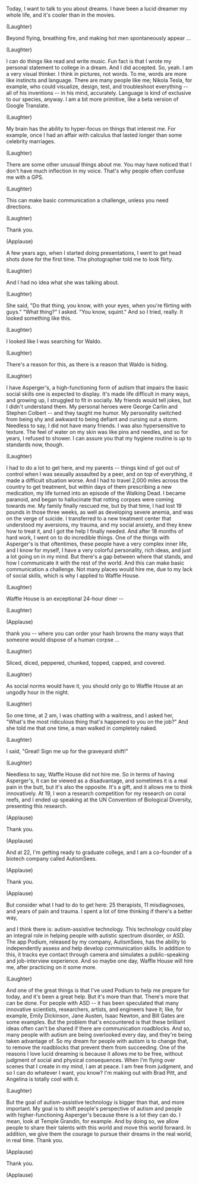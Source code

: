 
Today, I want to talk to you about dreams.
I have been a lucid dreamer my whole life,
and it&#39;s cooler than in the movies.

(Laughter)

Beyond flying, breathing fire,
and making hot men
spontaneously appear ...

(Laughter)

I can do things like read and write music.
Fun fact is that I wrote
my personal statement to college
in a dream.
And I did accepted. So, yeah.
I am a very visual thinker.
I think in pictures, not words.
To me, words are more like
instincts and language.
There are many people like me;
Nikola Tesla, for example,
who could visualize, design,
test, and troubleshoot everything --
all of his inventions --
in his mind, accurately.
Language is kind of exclusive
to our species, anyway.
I am a bit more primitive,
like a beta version of Google Translate.

(Laughter)

My brain has the ability
to hyper-focus on things that interest me.
For example, once
I had an affair with calculus
that lasted longer
than some celebrity marriages.

(Laughter)

There are some other
unusual things about me.
You may have noticed
that I don&#39;t have much inflection
in my voice.
That&#39;s why people
often confuse me with a GPS.

(Laughter)

This can make basic communication
a challenge, unless you need directions.

(Laughter)

Thank you.

(Applause)

A few years ago, when I started
doing presentations,
I went to get head shots done
for the first time.
The photographer told me to look flirty.

(Laughter)

And I had no idea
what she was talking about.

(Laughter)

She said, &quot;Do that thing,
you know, with your eyes,
when you&#39;re flirting with guys.&quot;
&quot;What thing?&quot; I asked.
&quot;You know, squint.&quot;
And so I tried, really.
It looked something like this.

(Laughter)

I looked like I was searching for Waldo.

(Laughter)

There&#39;s a reason for this,
as there is a reason that Waldo is hiding.

(Laughter)

I have Asperger&#39;s,
a high-functioning form of autism
that impairs the basic social skills
one is expected to display.
It&#39;s made life difficult in many ways,
and growing up,
I struggled to fit in socially.
My friends would tell jokes,
but I didn&#39;t understand them.
My personal heroes were George Carlin
and Stephen Colbert --
and they taught me humor.
My personality switched
from being shy and awkward
to being defiant and cursing out a storm.
Needless to say,
I did not have many friends.
I was also hypersensitive to texture.
The feel of water on my skin
was like pins and needles,
and so for years, I refused to shower.
I can assure you that my hygiene routine
is up to standards now, though.

(Laughter)

I had to do a lot to get here,
and my parents --
things kind of got out of control
when I was sexually assaulted by a peer,
and on top of everything,
it made a difficult situation worse.
And I had to travel 2,000 miles
across the country to get treatment,
but within days of them prescribing
a new medication,
my life turned into an episode
of the Walking Dead.
I became paranoid,
and began to hallucinate
that rotting corpses
were coming towards me.
My family finally rescued me,
but by that time, I had lost 19 pounds
in those three weeks,
as well as developing severe anemia,
and was on the verge of suicide.
I transferred to a new treatment center
that understood my aversions,
my trauma, and my social anxiety,
and they knew how to treat it,
and I got the help I finally needed.
And after 18 months of hard work,
I went on to do incredible things.
One of the things with Asperger&#39;s
is that oftentimes,
these people have
a very complex inner life,
and I know for myself,
I have a very colorful personality,
rich ideas, and just a lot
going on in my mind.
But there&#39;s a gap
between where that stands,
and how I communicate it
with the rest of the world.
And this can make
basic communication a challenge.
Not many places would hire me,
due to my lack of social skills,
which is why I applied to Waffle House.

(Laughter)

Waffle House is an exceptional
24-hour diner --

(Laughter)


(Applause)

thank you --
where you can order your hash browns
the many ways that someone
would dispose of a human corpse ...

(Laughter)

Sliced, diced, peppered, chunked,
topped, capped, and covered.

(Laughter)

As social norms would have it,
you should only go to Waffle House
at an ungodly hour in the night.

(Laughter)

So one time, at 2 am, I was chatting
with a waitress, and I asked her,
&quot;What&#39;s the most ridiculous thing
that&#39;s happened to you on the job?&quot;
And she told me that one time,
a man walked in completely naked.

(Laughter)

I said, &quot;Great! Sign me up
for the graveyard shift!&quot;

(Laughter)

Needless to say,
Waffle House did not hire me.
So in terms of having Asperger&#39;s,
it can be viewed as a disadvantage,
and sometimes it is
a real pain in the butt,
but it&#39;s also the opposite.
It&#39;s a gift, and it allows me
to think innovatively.
At 19, I won a research competition
for my research on coral reefs,
and I ended up speaking
at the UN Convention
of Biological Diversity,
presenting this research.

(Applause)

Thank you.

(Applause)

And at 22, I&#39;m getting ready
to graduate college,
and I am a co-founder of a biotech
company called AutismSees.

(Applause)

Thank you.

(Applause)


But consider what I had to do to get here:
25 therapists, 11 misdiagnoses,
and years of pain and trauma.
I spent a lot of time thinking
if there&#39;s a better way,

and I think there is:
autism-assistive technology.
This technology
could play an integral role
in helping people
with autistic spectrum disorder,
or ASD.
The app Podium, released
by my company, AutismSees,
has the ability to independently assess
and help develop communication skills.
In addition to this, it tracks
eye contact through camera
and simulates a public-speaking
and job-interview experience.
And so maybe one day,
Waffle House will hire me,
after practicing on it some more.

(Laughter)

And one of the great things
is that I&#39;ve used Podium
to help me prepare for today,
and it&#39;s been a great help.
But it&#39;s more than that.
There&#39;s more that can be done.
For people with ASD --
it has been speculated
that many innovative scientists,
researchers, artists,
and engineers have it;
like, for example, Emily Dickinson,
Jane Austen, Isaac Newton, and Bill Gates
are some examples.
But the problem that&#39;s encountered
is that these brilliant ideas
often can&#39;t be shared
if there are communication roadblocks.
And so, many people with autism
are being overlooked every day,
and they&#39;re being taken advantage of.
So my dream for people with autism
is to change that,
to remove the roadblocks
that prevent them from succeeding.
One of the reasons I love lucid dreaming
is because it allows me to be free,
without judgment of social
and physical consequences.
When I&#39;m flying over scenes
that I create in my mind,
I am at peace.
I am free from judgment,
and so I can do whatever I want, you know?
I&#39;m making out with Brad Pitt,
and Angelina is totally cool with it.

(Laughter)

But the goal of autism-assistive
technology is bigger than that,
and more important.
My goal is to shift people&#39;s perspective
of autism and people
with higher-functioning Asperger&#39;s
because there is a lot they can do.
I mean, look at
Temple Grandin, for example.
And by doing so, we allow people
to share their talents with this world
and move this world forward.
In addition, we give them the courage
to pursue their dreams
in the real world, in real time.
Thank you.

(Applause)

Thank you.

(Applause)

